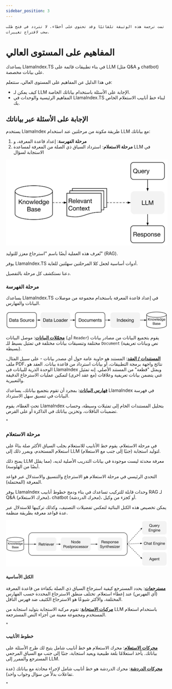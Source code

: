 ```yaml
---
sidebar_position: 3
---
```


`تمت ترجمة هذه الوثيقة تلقائيًا وقد تحتوي على أخطاء. لا تتردد في فتح طلب سحب لاقتراح تغييرات.`

# المفاهيم على المستوى العالي

يساعدك LlamaIndex.TS في بناء تطبيقات قائمة على LLM (مثل Q&A و chatbot) على بيانات مخصصة.

في هذا الدليل عن المفاهيم على المستوى العالي، ستتعلم:

- كيف يمكن لـ LLM الإجابة على الأسئلة باستخدام بياناتك الخاصة.
- المفاهيم الرئيسية والوحدات في LlamaIndex.TS لبناء خط أنابيب الاستعلام الخاص بك.

## الإجابة على الأسئلة عبر بياناتك

يستخدم LlamaIndex طريقة مكونة من مرحلتين عند استخدام LLM مع بياناتك:

1. **مرحلة الفهرسة**: إعداد قاعدة المعرفة، و
2. **مرحلة الاستعلام**: استرداد السياق ذي الصلة من المعرفة لمساعدة LLM في الاستجابة لسؤال

![](./_static/concepts/rag.jpg)

تُعرف هذه العملية أيضًا باسم "استرجاع معزز للتوليد" (RAG).

يوفر LlamaIndex.TS أدوات أساسية لجعل كلا المرحلتين سهلتين للغاية.

دعنا نستكشف كل مرحلة بالتفصيل.

### مرحلة الفهرسة

يساعدك LlamaIndex.TS في إعداد قاعدة المعرفة باستخدام مجموعة من موصلات البيانات والفهارس.

![](./_static/concepts/indexing.jpg)

[**محمّلات البيانات**](./modules/high_level/data_loader.md):
موصل البيانات (أي `Reader`) يقوم بتجميع البيانات من مصادر بيانات مختلفة وتنسيقات بيانات مختلفة في تمثيل بسيط للـ `Document` (نص وبيانات تعريفية بسيطة).

[**المستندات / العقد**](./modules/high_level/documents_and_nodes.md): المستند هو حاوية عامة حول أي مصدر بيانات - على سبيل المثال، ملف PDF، نتائج واجهة برمجة التطبيقات، أو بيانات استرداد من قاعدة بيانات. العقد هو الوحدة الذرية للبيانات في LlamaIndex ويمثل "قطعة" من المستند الأصلي. إنه تمثيل غني يتضمن بيانات تعريفية وعلاقات (مع عقد أخرى) لتمكين عمليات الاسترجاع الدقيقة والتعبيرية.

[**فهارس البيانات**](./modules/high_level/data_index.md):
بمجرد أن تقوم بتجميع بياناتك، يساعدك LlamaIndex في فهرسة البيانات في تنسيق سهل الاسترداد.

تحت الغطاء، يقوم LlamaIndex بتحليل المستندات الخام إلى تمثيلات وسيطة، وحساب تضمينات الناقلات، وتخزين بياناتك في الذاكرة أو على القرص.

"

### مرحلة الاستعلام

في مرحلة الاستعلام، يقوم خط الأنابيب للاستعلام بجلب السياق الأكثر صلة بناءً على استعلام المستخدم،
ويمرر ذلك إلى LLM (جنبًا إلى جنب مع الاستعلام) لتوليد استجابة.

يمنح ذلك LLM معرفة محدثة ليست موجودة في بيانات التدريب الأصلية لديه،
(مما يقلل أيضًا من الهلوسة).

التحدي الرئيسي في مرحلة الاستعلام هو الاسترجاع والتنسيق والاستدلال عبر قواعد المعرفة (المحتملة).

يوفر LlamaIndex وحدات قابلة للتركيب تساعدك في بناء ودمج خطوط أنابيب RAG لـ Q&A (محرك الاستعلام)، chatbot (محرك الدردشة)، أو كجزء من وكيل.

يمكن تخصيص هذه الكتل البنائية لتعكس تفضيلات التصنيف، وكذلك تركيبها للاستدلال عبر عدة قواعد معرفة بطريقة منظمة.

![](./_static/concepts/querying.jpg)

#### الكتل الأساسية

[**مسترجعات**](./modules/low_level/retriever.md):
يحدد المسترجع كيفية استرجاع السياق ذي الصلة بكفاءة من قاعدة المعرفة (أي الفهرس) عند إعطاء استعلام.
تختلف منطق الاسترجاع المحددة حسب الفهارس المختلفة، والأكثر شيوعًا هو الاسترجاع الكثيف ضد فهرس الناقل.

[**مركبات الاستجابة**](./modules/low_level/response_synthesizer.md):
تقوم مركبة الاستجابة بتوليد استجابة من LLM باستخدام استعلام المستخدم ومجموعة معينة من أجزاء النص المسترجعة.

"

#### خطوط الأنابيب

[**محركات الاستعلام**](./modules/high_level/query_engine.md):
محرك الاستعلام هو خط أنابيب شامل يتيح لك طرح الأسئلة على بياناتك.
يأخذ استعلامًا بلغة طبيعية ويعيد استجابة، جنبًا إلى جنب مع السياق المرجعي المسترجع والممرر إلى LLM.

[**محركات الدردشة**](./modules/high_level/chat_engine.md):
محرك الدردشة هو خط أنابيب شامل لإجراء محادثة مع بياناتك
(عدة تفاعلات بدلاً من سؤال وجواب واحد).

"
